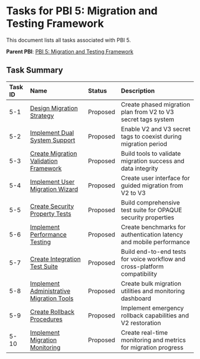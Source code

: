 # Tasks for PBI 5: Migration and Testing Framework

This document lists all tasks associated with PBI 5.

**Parent PBI**: [PBI 5: Migration and Testing Framework](./prd.md)

## Task Summary

| Task ID | Name | Status | Description |
| :------ | :--- | :----- | :---------- |
| 5-1 | [Design Migration Strategy](./5-1.md) | Proposed | Create phased migration plan from V2 to V3 secret tags system |
| 5-2 | [Implement Dual System Support](./5-2.md) | Proposed | Enable V2 and V3 secret tags to coexist during migration period |
| 5-3 | [Create Migration Validation Framework](./5-3.md) | Proposed | Build tools to validate migration success and data integrity |
| 5-4 | [Implement User Migration Wizard](./5-4.md) | Proposed | Create user interface for guided migration from V2 to V3 |
| 5-5 | [Create Security Property Tests](./5-5.md) | Proposed | Build comprehensive test suite for OPAQUE security properties |
| 5-6 | [Implement Performance Testing](./5-6.md) | Proposed | Create benchmarks for authentication latency and mobile performance |
| 5-7 | [Create Integration Test Suite](./5-7.md) | Proposed | Build end-to-end tests for voice workflow and cross-platform compatibility |
| 5-8 | [Implement Administrative Migration Tools](./5-8.md) | Proposed | Create bulk migration utilities and monitoring dashboard |
| 5-9 | [Create Rollback Procedures](./5-9.md) | Proposed | Implement emergency rollback capabilities and V2 restoration |
| 5-10 | [Implement Migration Monitoring](./5-10.md) | Proposed | Create real-time monitoring and metrics for migration progress | 